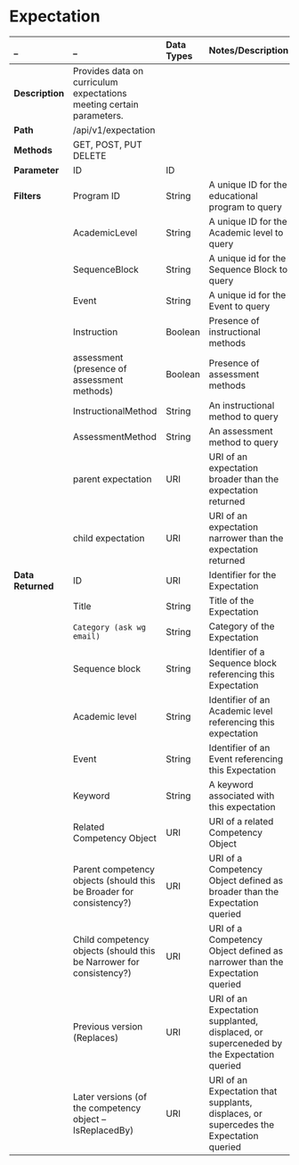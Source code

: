 # Expectation

| \_ | \_ | Data Types | Notes/Description |
| :--- | :--- | :--- | :--- |
| **Description** | Provides data on curriculum expectations meeting certain parameters. |  |  |
| **Path** | /api/v1/expectation |  |  |
| **Methods** | GET, POST, PUT DELETE |  |  |
| **Parameter** | ID | ID |  |
| **Filters** | Program ID | String | A unique ID for the educational program to query |
|  | AcademicLevel | String | A unique ID for the Academic level to query |
|  | SequenceBlock | String | A unique id for the Sequence Block to query |
|  | Event | String | A unique id for the Event to query |
|  | Instruction  | Boolean | Presence of instructional methods |
|  | assessment \(presence of assessment methods\) | Boolean | Presence of assessment methods |
|  | InstructionalMethod | String | An instructional method to query |
|  | AssessmentMethod | String | An assessment method to query |
|  | parent expectation | URI | URI of an expectation broader than the expectation returned |
|  | child expectation | URI | URI of an expectation narrower than the expectation returned |
| **Data Returned** | ID | URI | Identifier for the Expectation |
|  | Title | String | Title of the Expectation |
|  | `Category (ask wg email)` | String | Category of the Expectation |
|  | Sequence block | String | Identifier of a Sequence block referencing this Expectation |
|  | Academic level | String | Identifier of an Academic level referencing this expectation |
|  | Event | String | Identifier of an Event referencing this Expectation |
|  | Keyword | String | A keyword associated with this expectation |
|  | Related Competency Object | URI | URI of a related Competency Object |
|  | Parent competency objects \(should this be Broader for consistency?\) | URI | URI of a Competency Object defined as broader than the Expectation queried |
|  | Child competency objects \(should this be Narrower for consistency?\) | URI | URI of a Competency Object defined as narrower than the Expectation queried |
|  | Previous version \(Replaces\) | URI | URI of an Expectation supplanted, displaced, or superceneded by the Expectation queried |
|  | Later versions \(of the competency object – IsReplacedBy\) | URI | URI of an Expectation that supplants, displaces, or supercedes the Expectation queried |



